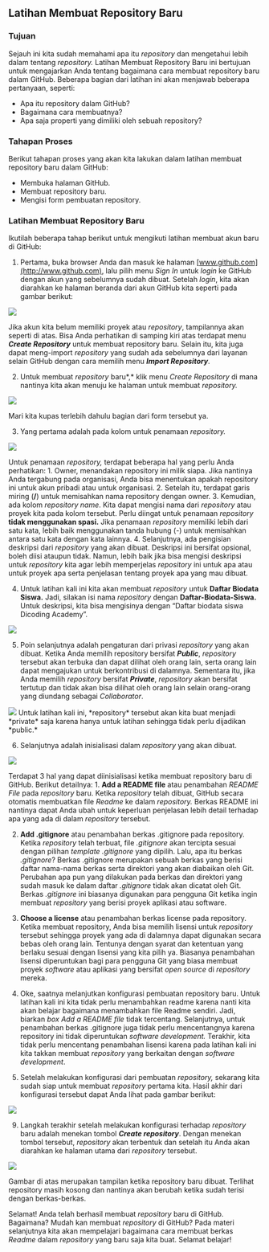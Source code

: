 ## Latihan Membuat Repository Baru

### Tujuan

Sejauh ini kita sudah memahami apa itu *repository* dan mengetahui lebih dalam tentang *repository.* Latihan Membuat Repository Baru ini bertujuan untuk mengajarkan Anda tentang bagaimana cara membuat repository baru dalam GitHub. Beberapa bagian dari latihan ini akan menjawab beberapa pertanyaan, seperti:

- Apa itu repository dalam GitHub?
- Bagaimana cara membuatnya?
- Apa saja properti yang dimiliki oleh sebuah repository?

### Tahapan Proses

Berikut tahapan proses yang akan kita lakukan dalam latihan membuat repository baru dalam GitHub:

- Membuka halaman GitHub.
- Membuat repository baru.
- Mengisi form pembuatan repository.

### Latihan Membuat Repository Baru

Ikutilah beberapa tahap berikut untuk mengikuti latihan membuat akun baru di GitHub:

1.  Pertama, buka browser Anda dan masuk ke halaman [www.github.com](http://www.github.com), lalu pilih menu *Sign In* untuk *login* ke GitHub dengan akun yang sebelumnya sudah dibuat. Setelah *login*, kita akan diarahkan ke halaman beranda dari akun GitHub kita seperti pada gambar berikut:

<img src="../assets/2021070513160144c1e0d0c3dc964bbd97d646b851b8bf.png">

Jika akun kita belum memiliki proyek atau *repository*,  tampilannya akan seperti di atas. Bisa Anda perhatikan di samping kiri atas terdapat menu ***Create Repository*** untuk membuat repository baru.  Selain itu, kita juga dapat meng-import *repository* yang sudah ada sebelumnya dari layanan selain GitHub dengan cara memilih menu ***Import Repository***.
    
2.  Untuk membuat *repository* baru*,* klik menu *Create Repository* di mana nantinya kita akan menuju ke halaman untuk membuat *repository.*

<img src="../assets/20210705131757bf821f3d57a2c8549f7b31734111fb3f.png">

Mari kita kupas terlebih dahulu bagian dari form tersebut ya.
    
3.  Yang pertama adalah pada kolom untuk penamaan *repository.*

<img src="../assets/20210705131905ea2c967e593f4c0829c1d5ccce604920.png">

Untuk penamaan *repository,* terdapat beberapa hal yang perlu Anda perhatikan:
    1.  Owner, menandakan repository ini milik siapa. Jika nantinya Anda tergabung pada organisasi, Anda bisa menentukan apakah repository ini untuk akun pribadi atau untuk organisasi.
    2.  Setelah itu, terdapat garis miring (**/**) untuk memisahkan nama repository dengan owner.
    3.  Kemudian, ada kolom *repository name*. Kita dapat mengisi nama dari *repository* atau proyek kita pada kolom tersebut.  Perlu diingat untuk penamaan *repository* **tidak menggunakan spasi.** Jika penamaan *repository* memiliki lebih dari satu kata, lebih baik menggunakan tanda hubung (-) untuk memisahkan antara satu kata dengan kata lainnya.
    4.  Selanjutnya, ada pengisian deskripsi dari *repository* yang akan dibuat. Deskripsi ini bersifat opsional, boleh diisi ataupun tidak. Namun, lebih baik jika bisa mengisi deskripsi untuk *repository* kita agar lebih memperjelas *repository* ini untuk apa atau untuk proyek apa serta penjelasan tentang proyek apa yang mau dibuat.
        
4.  Untuk latihan kali ini kita akan membuat *repository* untuk **Daftar Biodata Siswa.** Jadi, silakan isi nama *repository* dengan **Daftar-Biodata-Siswa.** Untuk deskripsi, kita bisa mengisinya dengan “Daftar biodata siswa Dicoding Academy”.

<img src="../assets/20210705132110563db091c346faadae34df842da2f3e4.png">
    
5.  Poin selanjutnya adalah pengaturan dari privasi *repository* yang akan dibuat. Ketika Anda memilih repository bersifat ***Public***,  *repository* tersebut akan terbuka dan dapat dilihat oleh orang lain, serta orang lain dapat mengajukan untuk berkontribusi di dalamnya. Sementara itu, jika Anda memilih *repository* bersifat ***Private***, *repository* akan bersifat tertutup dan tidak akan bisa dilihat oleh orang lain selain orang-orang yang diundang sebagai *Collaborator*.
<img src="../assets/2021070514123196b3ae4301a5850e07a1ca7fd16942b2.png">
    Untuk latihan kali ini, *repository* tersebut akan kita buat menjadi *private* saja karena hanya untuk latihan sehingga tidak perlu dijadikan *public.*
    
6.  Selanjutnya adalah inisialisasi dalam *repository* yang akan dibuat.

<img src="../assets/202107051413572df21334a710ffb489b3e7b0faccc685.png">

Terdapat 3 hal yang dapat diinisialisasi ketika membuat repository baru di GitHub. Berikut detailnya:
    1.  **Add a README file** atau penambahan *README File*  pada *repository* baru. Ketika *repository* telah dibuat, GitHub secara otomatis membuatkan file *Readme* ke dalam *repository.* Berkas README ini nantinya dapat Anda ubah untuk keperluan penjelasan lebih detail terhadap apa yang ada di dalam *repository* tersebut.
        
   2.  **Add .gitignore**  atau penambahan berkas .gitignore pada repository. Ketika *repository* telah terbuat, file *.gitignore* akan tercipta sesuai dengan pilihan *template* *.gitignore* yang dipilih.
        Lalu, apa itu berkas *.gitignore*? Berkas .gitignore merupakan sebuah berkas yang berisi daftar nama-nama berkas serta direktori yang akan diabaikan oleh Git. Perubahan apa pun yang dilakukan pada berkas dan direktori yang sudah masuk ke dalam daftar *.gitignore* tidak akan dicatat oleh Git. Berkas *.gitignore* ini biasanya digunakan para pengguna Git ketika ingin membuat *repository* yang berisi proyek aplikasi atau software.
        
   3.  **Choose a license** atau penambahan berkas license pada repository. Ketika membuat repository, Anda bisa memilih lisensi untuk *repository* tersebut sehingga proyek yang ada di dalamnya dapat digunakan secara bebas oleh orang lain. Tentunya dengan syarat dan ketentuan yang berlaku sesuai dengan lisensi yang kita pilih ya. Biasanya penambahan lisensi diperuntukan bagi para pengguna Git yang biasa membuat proyek *software* atau aplikasi yang bersifat *open source* di *repository* mereka.
        
7.  Oke, saatnya melanjutkan konfigurasi pembuatan repository baru. Untuk latihan kali ini kita tidak perlu menambahkan readme karena nanti kita akan belajar bagaimana menambahkan file Readme sendiri. Jadi, biarkan *box* *Add a README* *file* tidak tercentang. Selanjutnya, untuk penambahan berkas .gitignore juga tidak perlu mencentangnya karena repository ini tidak diperuntukan *software* *development.* Terakhir, kita tidak perlu mencentang penambahan lisensi karena pada latihan kali ini kita takkan membuat *repository* yang berkaitan dengan *software* *development*.
    
8.  Setelah melakukan konfigurasi dari pembuatan *repository,* sekarang kita sudah siap untuk membuat *repository* pertama kita. Hasil akhir dari konfigurasi tersebut dapat Anda lihat pada gambar berikut:

<img src="../assets/dos 8517fdd8e219f977acb469ce8a550fec20211215164532.png">

9.  Langkah terakhir setelah melakukan konfigurasi terhadap *repository* baru adalah menekan tombol  ***Create repository***. Dengan menekan tombol tersebut,  *repository* akan terbentuk  dan setelah itu Anda akan diarahkan ke halaman utama dari *repository* tersebut.

<img src="../assets/20210705134046a8a32e5a35d29e47095f23d689297995.png">

Gambar di atas merupakan tampilan ketika repository baru dibuat. Terlihat repository masih kosong dan nantinya akan berubah ketika sudah terisi dengan berkas-berkas.

Selamat! Anda telah berhasil membuat *repository* baru di GitHub. Bagaimana? Mudah kan membuat *repository* di GitHub? Pada materi selanjutnya kita akan mempelajari bagaimana cara membuat berkas *Readme* dalam *repository* yang baru saja kita buat. Selamat belajar!
